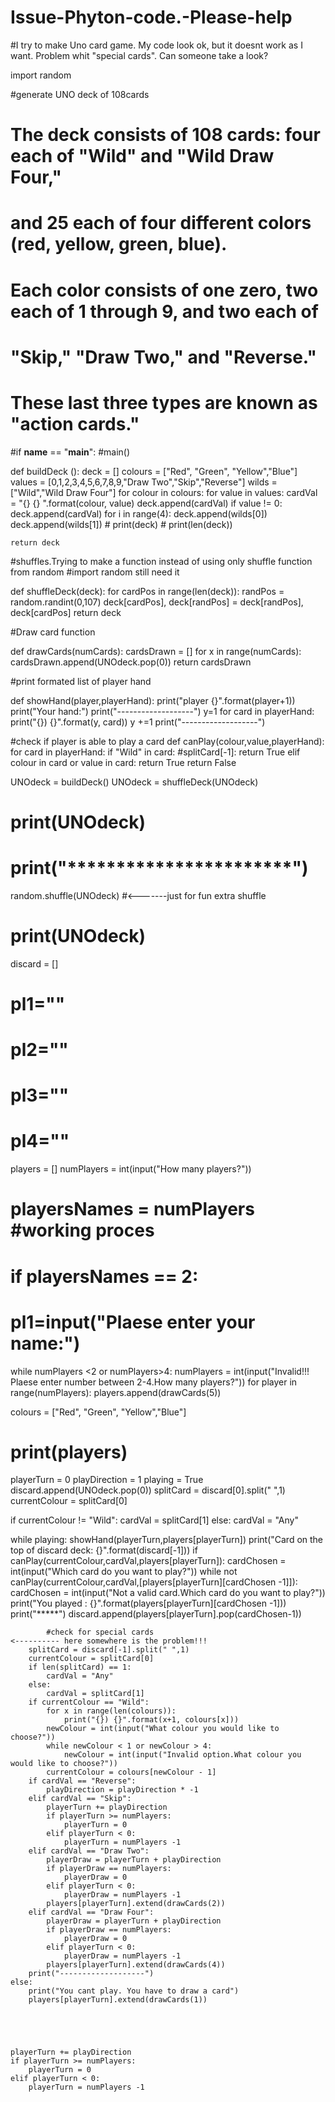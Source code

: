 # Issue-Phyton-code.-Please-help
#I try to make Uno card game. My code look ok, but it doesnt work as I want. Problem whit "special cards". Can someone take a look?






import random

#generate UNO deck of 108cards
# The deck consists of 108 cards: four each of "Wild" and "Wild Draw Four,"
# and 25 each of four different colors (red, yellow, green, blue).
# Each color consists of one zero, two each of 1 through 9, and two each of
# "Skip," "Draw Two," and "Reverse." 
# These last three types are known as "action cards."
#if __name__ == "__main__":
#main()


def buildDeck ():
    deck = []
    colours = ["Red", "Green", "Yellow","Blue"]
    values = [0,1,2,3,4,5,6,7,8,9,"Draw Two","Skip","Reverse"]
    wilds = ["Wild","Wild Draw Four"]
    for colour in colours:
        for value in values:
            cardVal = "{} {} ".format(colour, value)
            deck.append(cardVal)
            if value != 0:
                deck.append(cardVal)
    for i in range(4):
        deck.append(wilds[0])
        deck.append(wilds[1])
    # print(deck)
    # print(len(deck))
    
    return deck

#shuffles.Trying to make a function instead of using only shuffle function from random
#import random still need it

def shuffleDeck(deck):
    for cardPos in range(len(deck)):
        randPos = random.randint(0,107)
        deck[cardPos], deck[randPos] = deck[randPos], deck[cardPos]
    return deck
 
#Draw card function

def drawCards(numCards):
    cardsDrawn = []
    for x in range(numCards):
        cardsDrawn.append(UNOdeck.pop(0))
    return cardsDrawn

#print formated list of player hand

def showHand(player,playerHand):
    print("player {}".format(player+1))
    print("Your hand:")
    print("-------------------")
    y=1
    for card in playerHand:
        print("{}) {}".format(y, card))
        y +=1
    print("-------------------")

#check if player is able to play a card
def canPlay(colour,value,playerHand):
    for card in playerHand:
        if "Wild" in card:  #splitCard[-1]:
            return True
        elif colour in card or value in card:
            return True
    return False
        
 
UNOdeck = buildDeck()
UNOdeck = shuffleDeck(UNOdeck) 
# print(UNOdeck)
# print("***********************")
random.shuffle(UNOdeck) #<-------just for fun extra shuffle
# print(UNOdeck)
discard = []
# pl1=""
# pl2=""
# pl3=""
# pl4=""
players = []
numPlayers = int(input("How many players?"))


# playersNames = numPlayers    #working proces
# if playersNames == 2:
#     pl1=input("Plaese enter your name:")
    
while numPlayers <2 or numPlayers>4:
    numPlayers = int(input("Invalid!!! Plaese enter number between 2-4.How many players?"))
for player in range(numPlayers):
    players.append(drawCards(5))


colours = ["Red", "Green", "Yellow","Blue"]
# print(players) 

playerTurn = 0 
playDirection = 1
playing = True
discard.append(UNOdeck.pop(0))
splitCard = discard[0].split(" ",1)
currentColour = splitCard[0]

if currentColour != "Wild":
    cardVal = splitCard[1]
else:
    cardVal = "Any"

while playing:
    showHand(playerTurn,players[playerTurn])
    print("Card on the top of discard deck: {}".format(discard[-1]))
    if canPlay(currentColour,cardVal,players[playerTurn]):
        cardChosen = int(input("Which card do you want to play?"))
        while not canPlay(currentColour,cardVal,[players[playerTurn][cardChosen -1]]):
            cardChosen = int(input("Not a valid card.Which card do you want to play?"))
        print("You played : {}".format(players[playerTurn][cardChosen -1]))
        print("*****")
        discard.append(players[playerTurn].pop(cardChosen-1))
        
            #check for special cards                                            <---------- here somewhere is the problem!!!
        splitCard = discard[-1].split(" ",1)
        currentColour = splitCard[0]
        if len(splitCard) == 1:
            cardVal = "Any"
        else:
            cardVal = splitCard[1]
        if currentColour == "Wild":
            for x in range(len(colours)):
                print("{}) {}".format(x+1, colours[x]))
            newColour = int(input("What colour you would like to choose?"))
            while newColour < 1 or newColour > 4:
                newColour = int(input("Invalid option.What colour you would like to choose?"))
            currentColour = colours[newColour - 1]
        if cardVal == "Reverse":
            playDirection = playDirection * -1
        elif cardVal == "Skip":
            playerTurn += playDirection
            if playerTurn >= numPlayers:
                playerTurn = 0 
            elif playerTurn < 0:
                playerTurn = numPlayers -1
        elif cardVal == "Draw Two":
            playerDraw = playerTurn + playDirection
            if playerDraw == numPlayers:
                playerDraw = 0 
            elif playerTurn < 0:
                playerDraw = numPlayers -1
            players[playerTurn].extend(drawCards(2))
        elif cardVal == "Draw Four":
            playerDraw = playerTurn + playDirection
            if playerDraw == numPlayers:
                playerDraw = 0 
            elif playerTurn < 0:
                playerDraw = numPlayers -1
            players[playerTurn].extend(drawCards(4))
        print("-------------------")
    else:
        print("You cant play. You have to draw a card")
        players[playerTurn].extend(drawCards(1))
    
        
  
    
    
    playerTurn += playDirection
    if playerTurn >= numPlayers:
        playerTurn = 0 
    elif playerTurn < 0:
        playerTurn = numPlayers -1
